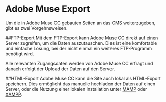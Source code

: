 # Adobe Muse Export
Um die in Adobe Muse CC gebauten Seiten an das CMS weiterzugeben, gibt es zwei Vorgehnsweisen.

##FTP-Export
Mit dem FTP-Export kann Adobe Muse CC direkt auf einen Server zugreifen, um die Daten auszutauschen. Dies ist eine komfortable und einfache Lösung, bei der nicht einmal ein weiteres FTP-Programm benötigt wird.

Alle relevanten Zugangsdaten werden von Adobe Muse CC erfragt und danach erfolgt der Upload der Daten auf den Server.

##HTML-Export
Adobe Muse CC kann die Site auch lokal als HTML-Export speichern. Dies ermöglicht das manuelle hochladen der Daten auf einen Server, oder die Nutzung einer lokalen Installation unter [MAMP](https://www.mamp.info) oder [XAMPP](https://www.apachefriends.org/).
